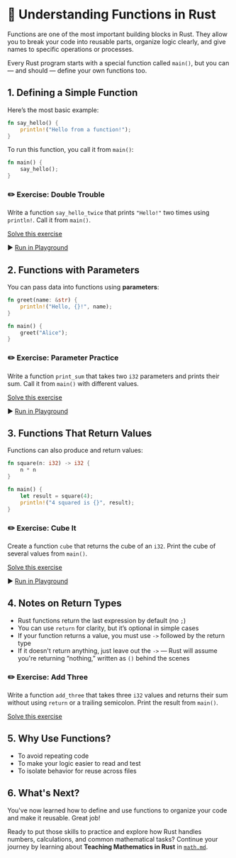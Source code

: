 # 🧩 Understanding Functions in Rust

Functions are one of the most important building blocks in Rust. They allow you to break your code into reusable parts, organize logic clearly, and give names to specific operations or processes.

Every Rust program starts with a special function called `main()`, but you can — and should — define your own functions too.

## 1. Defining a Simple Function

Here’s the most basic example:

```rust
fn say_hello() {
    println!("Hello from a function!");
}
```

To run this function, you call it from `main()`:

```rust
fn main() {
    say_hello();
}
```


### ✏️ Exercise: Double Trouble

Write a function `say_hello_twice` that prints `"Hello!"` two times using `println!`. Call it from `main()`.

[Solve this exercise](../exercises/functions/ex_1.md)

▶️ [Run in Playground](https://play.rust-lang.org/?version=stable&mode=debug&edition=2024&code=fn+say_hello%28%29+%7B%0A++++println%21%28%22Hello+from+a+function%21%22%29%3B%0A%7D%0A%0Afn+main%28%29+%7B%0A++++say_hello%28%29%3B%0A%7D)

## 2. Functions with Parameters

You can pass data into functions using **parameters**:

```rust
fn greet(name: &str) {
    println!("Hello, {}!", name);
}
```

```rust
fn main() {
    greet("Alice");
}
```


### ✏️ Exercise: Parameter Practice

Write a function `print_sum` that takes two `i32` parameters and prints their sum. Call it from `main()` with different values.

[Solve this exercise](../exercises/functions/ex_2.md)

▶️ [Run in Playground](https://play.rust-lang.org/?version=stable&mode=debug&edition=2024&code=fn+greet%28name%3A+%26str%29+%7B%0A++++println%21%28%22Hello%2C+%7B%7D%21%22%2C+name%29%3B%0A%7D%0A%0Afn+main%28%29+%7B%0A++++greet%28%22Alice%22%29%3B%0A%7D)

## 3. Functions That Return Values

Functions can also produce and return values:

```rust
fn square(n: i32) -> i32 {
    n * n
}
```

```rust
fn main() {
    let result = square(4);
    println!("4 squared is {}", result);
}
```


### ✏️ Exercise: Cube It

Create a function `cube` that returns the cube of an `i32`. Print the cube of several values from `main()`.

[Solve this exercise](../exercises/functions/ex_3.md)

▶️ [Run in Playground](https://play.rust-lang.org/?version=stable&mode=debug&edition=2024&code=fn+square%28n%3A+i32%29+-%3E+i32+%7B%0A++++n+*+n%0A%7D%0A%0Afn+main%28%29+%7B%0A++++let+result+%3D+square%284%29%3B%0A++++println%21%28%224+squared+is+%7B%7D%22%2C+result%29%3B%0A%7D)

## 4. Notes on Return Types

* Rust functions return the last expression by default (no `;`)
* You can use `return` for clarity, but it’s optional in simple cases
* If your function returns a value, you must use `->` followed by the return type
* If it doesn't return anything, just leave out the `->` — Rust will assume you're returning “nothing,” written as `()` behind the scenes

### ✏️ Exercise: Add Three

Write a function `add_three` that takes three `i32` values and returns their sum without using `return` or a trailing semicolon. Print the result from `main()`.

[Solve this exercise](../exercises/functions/ex_4.md)

## 5. Why Use Functions?

- To avoid repeating code
- To make your logic easier to read and test
- To isolate behavior for reuse across files

## 6. What's Next?

You've now learned how to define and use functions to organize your code and make it reusable. Great job!

Ready to put those skills to practice and explore how Rust handles numbers, calculations, and common mathematical tasks? Continue your journey by learning about **Teaching Mathematics in Rust** in [`math.md`](./math.md).
